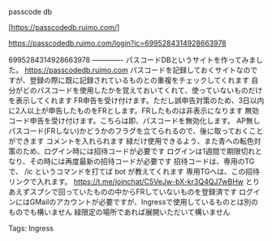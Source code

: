 passcode db

[https://passcodedb.ruimo.com/]

https://passcodedb.ruimo.com/login?ic=6995284314928663978

6995284314928663978
————-
パスコードDBというサイトを作ってみました。 https://passcodedb.ruimo.com
パスコードを記録しておくサイトなのですが、登録の際に既に記録されているものとの重複をチェックしてくれます
自分がどのパスコードを使用したかを覚えておいてくれて、使っていないものだけを表示してくれます
FR申告を受け付けます。ただし誤申告対策のため、3日以内に2人以上が申告したものをFRとします。FRしたものは非表示になります
無効コード申告を受け付けます。こちらは即、パスコードを無効化します。
AP無しパスコード(FRしない)かどうかのフラグを立てられるので、後に取っておくことができます
コメントを入れられます
緑だけ使用できるよう、また青への転色対策のため、ログイン時には招待コードが必要です
ログインは1週間で期限切れとなり、その時には再度最新の招待コードが必要です
招待コードは、専用のTGで、 /ic というコマンドを打てば bot が教えてくれます
専用TGへは、この招待リンクで入れます。 https://t.me/joinchat/C5VeJw-bX-kr3Q4QJ7wBHw
とりあえずスプシで回っていたものの中からFRしていないものを登録済です
ログインにはGMailのアカウントが必要ですが、Ingressで使用しているものとは別のものでも構いません
緑限定の場所であれば展開いただいて構いません


Tags:
  Ingress